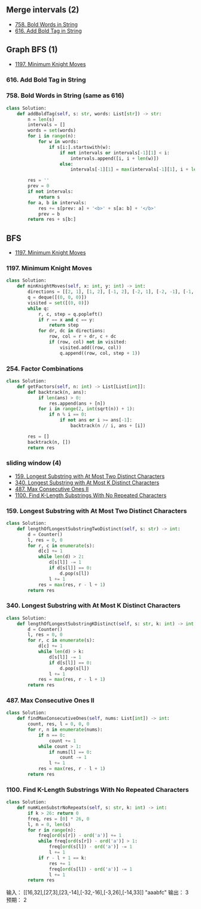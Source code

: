## Merge intervals (2)

* [758. Bold Words in String](#758-bold-words-in-string)
* [616. Add Bold Tag in String](#616-add-bold-tag-in-string)

## Graph BFS (1)

* [1197. Minimum Knight Moves](#1197-minimum-knight-moves)


### 616. Add Bold Tag in String
### 758. Bold Words in String (same as 616)

```python
class Solution:
    def addBoldTag(self, s: str, words: List[str]) -> str:
        n = len(s)
        intervals = [] 
        words = set(words)
        for i in range(n):
            for w in words:
                if s[i:].startswith(w):
                    if not intervals or intervals[-1][1] < i:
                        intervals.append([i, i + len(w)])
                    else:
                        intervals[-1][1] = max(intervals[-1][1], i + len(w))

        res = ''
        prev = 0
        if not intervals:
            return s
        for a, b in intervals:
            res += s[prev: a] + '<b>' + s[a: b] + '</b>'
            prev = b 
        return res + s[b:]
```
## BFS 

* [1197. Minimum Knight Moves](#1197-minimum-knight-moves)

### 1197. Minimum Knight Moves

```python
class Solution:
    def minKnightMoves(self, x: int, y: int) -> int:
        directions = [[2, 1], [1, 2], [-1, 2], [-2, 1], [-2, -1], [-1, -2], [1, -2], [2, -1]]
        q = deque([(0, 0, 0)])
        visited = set([(0, 0)])
        while q:
            r, c, step = q.popleft()
            if r == x and c == y:
                return step
            for dr, dc in directions:
                row, col = r + dr, c + dc 
                if (row, col) not in visited:
                    visited.add((row, col))
                    q.append((row, col, step + 1))
```

### 254. Factor Combinations

```python
class Solution:
    def getFactors(self, n: int) -> List[List[int]]:
        def backtrack(n, ans):
            if len(ans) > 0:
                res.append(ans + [n])
            for i in range(2, int(sqrt(n)) + 1):
                if n % i == 0:
                    if not ans or i >= ans[-1]:
                        backtrack(n // i, ans + [i])

        res = []
        backtrack(n, [])
        return res 
```

### sliding window (4)

* [159. Longest Substring with At Most Two Distinct Characters](#159-longest-substring-with-at-most-two-distinct-characters)
* [340. Longest Substring with At Most K Distinct Characters](#340-longest-substring-with-at-most-k-distinct-characters)
* [487. Max Consecutive Ones II](#487-max-consecutive-ones-ii)
* [1100. Find K-Length Substrings With No Repeated Characters](#1100-find-k-length-substrings-with-no-repeated-characters)

### 159. Longest Substring with At Most Two Distinct Characters

```python
class Solution:
    def lengthOfLongestSubstringTwoDistinct(self, s: str) -> int:
        d = Counter()
        l, res = 0, 0
        for r, c in enumerate(s):
            d[c] += 1
            while len(d) > 2:
                d[s[l]] -= 1
                if d[s[l]] == 0:
                    d.pop(s[l])
                l += 1
            res = max(res, r - l + 1)
        return res
```

### 340. Longest Substring with At Most K Distinct Characters

```python
class Solution:
    def lengthOfLongestSubstringKDistinct(self, s: str, k: int) -> int:
        d = Counter()
        l, res = 0, 0
        for r, c in enumerate(s):
            d[c] += 1
            while len(d) > k:
                d[s[l]] -= 1
                if d[s[l]] == 0:
                    d.pop(s[l])
                l += 1
            res = max(res, r - l + 1)
        return res
```

### 487. Max Consecutive Ones II

```python
class Solution:
    def findMaxConsecutiveOnes(self, nums: List[int]) -> int:
        count, res, l = 0, 0, 0
        for r, n in enumerate(nums):
            if n == 0:
                count += 1
            while count > 1:
                if nums[l] == 0:
                    count -= 1
                l += 1
            res = max(res, r - l + 1)
        return res
```

### 1100. Find K-Length Substrings With No Repeated Characters

```python
class Solution:
    def numKLenSubstrNoRepeats(self, s: str, k: int) -> int:
        if k > 26: return 0
        freq, res = [0] * 26, 0
        l, n = 0, len(s)
        for r in range(n):
            freq[ord(s[r]) - ord('a')] += 1
            while freq[ord(s[r]) - ord('a')] > 1:
                freq[ord(s[l]) - ord('a')] -= 1
                l += 1
            if r - l + 1 == k:
                res += 1
                freq[ord(s[l]) - ord('a')] -= 1
                l += 1
        return res
```

输入：
[[16,32],[27,3],[23,-14],[-32,-16],[-3,26],[-14,33]]
"aaabfc"
输出：
3
预期：
2